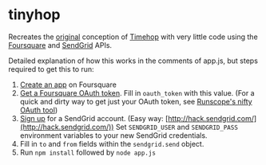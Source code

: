 # tinyhop

Recreates the [original](http://techcrunch.com/2011/02/21/4squareand7yearsago/) conception
of [Timehop](http://timehop.com/) with very little code using the
[Foursquare](https://developer.foursquare.com/) and [SendGrid](http://sendgrid.com/developer)
APIs. 

Detailed explanation of how this works in the comments of app.js, but steps required to get this to run:

1. [Create an app](https://foursquare.com/developers/apps) on Foursquare
2. [Get a Foursquare OAuth token](https://developer.foursquare.com/overview/auth). Fill in `oauth_token`
with this value. (For a quick and dirty way to get just your OAuth token, see 
[Runscope's nifty OAuth tool](https://www.runscope.com/oauth2_tool))
3. [Sign up](http://sendgrid.com/) for a SendGrid account. (Easy way:
[http://hack.sendgrid.com/](http://hack.sendgrid.com/)) Set `SENDGRID_USER` and `SENDGRID_PASS`
environment variables to your new SendGrid credentials.
4. Fill in `to` and `from` fields within the `sendgrid.send` object.
5. Run `npm install` followed by `node app.js`